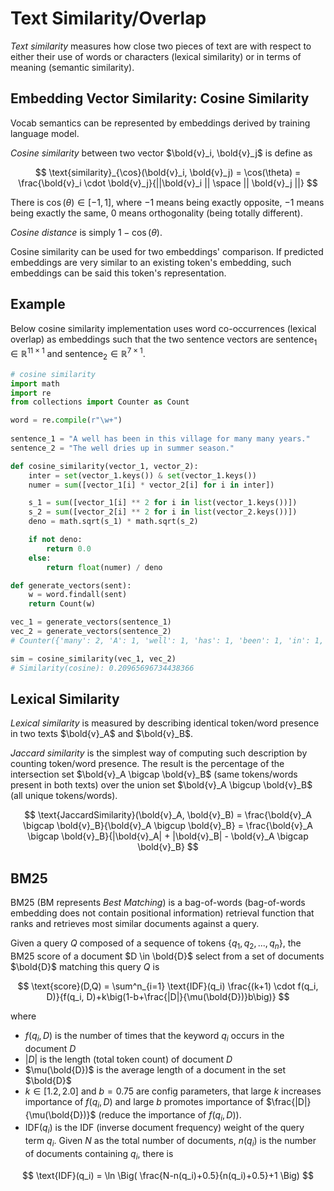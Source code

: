 # Text Similarity/Overlap

*Text similarity* measures how close two pieces of text are with respect to either their use of words or characters (lexical similarity) or in terms of meaning (semantic similarity).

## Embedding Vector Similarity: Cosine Similarity

Vocab semantics can be represented by embeddings derived by training language model.

*Cosine similarity* between two vector $\bold{v}_i, \bold{v}_j$ is define as

$$
\text{similarity}_{\cos}(\bold{v}_i, \bold{v}_j) = \cos(\theta) = \frac{\bold{v}_i \cdot \bold{v}_j}{||\bold{v}_i || \space || \bold{v}_j ||}
$$

There is $\cos(\theta) \in [-1, 1]$, where $-1$ means being exactly opposite, $-1$ means being exactly the same, $0$ means orthogonality (being totally different).

*Cosine distance* is simply $1 - \cos(\theta)$.

Cosine similarity can be used for two embeddings' comparison.
If predicted embeddings are very similar to an existing token's embedding, such embeddings can be said this token's representation.

## Example

Below cosine similarity implementation uses word co-occurrences (lexical overlap) as embeddings such that the two sentence vectors are $\text{sentence}_1 \in \mathbb{R}^{11 \times 1}$ and $\text{sentence}_2 \in \mathbb{R}^{7 \times 1}$.

```python
# cosine similarity
import math
import re
from collections import Counter as Count

word = re.compile(r"\w+")
 
sentence_1 = "A well has been in this village for many many years."
sentence_2 = "The well dries up in summer season."

def cosine_similarity(vector_1, vector_2):
    inter = set(vector_1.keys()) & set(vector_1.keys())
    numer = sum([vector_1[i] * vector_2[i] for i in inter])

    s_1 = sum([vector_1[i] ** 2 for i in list(vector_1.keys())])
    s_2 = sum([vector_2[i] ** 2 for i in list(vector_2.keys())])
    deno = math.sqrt(s_1) * math.sqrt(s_2)

    if not deno:
        return 0.0
    else:
        return float(numer) / deno

def generate_vectors(sent):
    w = word.findall(sent)
    return Count(w)

vec_1 = generate_vectors(sentence_1)
vec_2 = generate_vectors(sentence_2)
# Counter({'many': 2, 'A': 1, 'well': 1, 'has': 1, 'been': 1, 'in': 1, 'this': 1, 'village': 1, 'for': 1, 'years': 1})# Counter({'The': 1, 'well': 1, 'dries': 1, 'up': 1, 'in': 1, 'summer': 1, 'season': 1})

sim = cosine_similarity(vec_1, vec_2)
# Similarity(cosine): 0.20965696734438366
```

## Lexical Similarity

*Lexical similarity* is measured by describing identical token/word presence in two texts $\bold{v}_A$ and $\bold{v}_B$.

*Jaccard similarity* is the simplest way of computing such description by counting token/word presence.
The result is the percentage of the intersection set $\bold{v}_A \bigcap \bold{v}_B$ (same tokens/words present in both texts) over the union set $\bold{v}_A \bigcup \bold{v}_B$ (all unique tokens/words).

$$
\text{JaccardSimilarity}(\bold{v}_A, \bold{v}_B) =
\frac{\bold{v}_A \bigcap \bold{v}_B}{\bold{v}_A \bigcup \bold{v}_B} = 
\frac{\bold{v}_A \bigcap \bold{v}_B}{|\bold{v}_A| + |\bold{v}_B| - \bold{v}_A \bigcap \bold{v}_B}
$$

## BM25

BM25 (BM represents *Best Matching*) is a bag-of-words (bag-of-words embedding does not contain positional information) retrieval function that ranks and retrieves most similar documents against a query.

Given a query $Q$ composed of a sequence of tokens $\{q_1, q_2, ..., q_n\}$, the BM25 score of a document $D \in \bold{D}$ select from a set of documents $\bold{D}$ matching this query $Q$ is

$$
\text{score}(D,Q) =
\sum^n_{i=1} \text{IDF}(q_i)
\frac{(k+1) \cdot f(q_i, D)}{f(q_i, D)+k\big(1-b+\frac{|D|}{\mu(\bold{D})}b\big)}
$$

where

* $f(q_i, D)$ is the number of times that the keyword $q_i$ occurs in the document $D$
* $|D|$ is the length (total token count) of document $D$
* $\mu(\bold{D})$ is the average length of a document in the set $\bold{D}$
* $k \in [1.2, 2.0]$ and $b=0.75$ are config parameters, that large $k$ increases importance of $f(q_i, D)$ and large $b$ promotes importance of $\frac{|D|}{\mu(\bold{D})}$ (reduce the importance of $f(q_i, D)$).
* $\text{IDF}(q_i)$ is the IDF (inverse document frequency) weight of the query term $q_i$.
Given $N$ as the total number of documents, $n(q_i)$ is the number of documents containing $q_i$, there is

$$
\text{IDF}(q_i) =
\ln \Big( \frac{N-n(q_i)+0.5}{n(q_i)+0.5}+1 \Big)
$$
